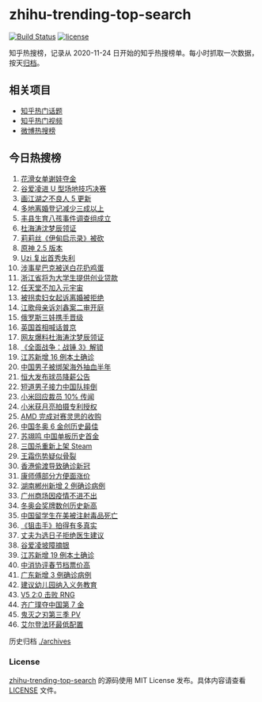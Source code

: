# zhihu-trending-top-search

[![Build Status](https://github.com/justjavac/zhihu-trending-top-search/workflows/ci/badge.svg?branch=main)](https://github.com/justjavac/zhihu-trending-top-search/actions)
[![license](https://img.shields.io/github/license/justjavac/zhihu-trending-top-search)](https://github.com/justjavac/zhihu-trending-top-search/blob/main/LICENSE)

知乎热搜榜，记录从 2020-11-24 日开始的知乎热搜榜单。每小时抓取一次数据，按天[归档](./archives)。

## 相关项目

- [知乎热门话题](https://github.com/justjavac/zhihu-trending-hot-questions)
- [知乎热门视频](https://github.com/justjavac/zhihu-trending-hot-video)
- [微博热搜榜](https://github.com/justjavac/weibo-trending-hot-search)

## 今日热搜榜

<!-- BEGIN -->
<!-- 最后更新时间 Thu Feb 17 2022 23:11:29 GMT+0800 (China Standard Time) -->

1. [花滑女单谢娃夺金](https://www.zhihu.com/search?q=花样滑冰)
1. [谷爱凌进 U 型场地技巧决赛](https://www.zhihu.com/search?q=谷爱凌)
1. [画江湖之不良人 5 更新](https://www.zhihu.com/search?q=不良人)
1. [多地离婚登记减少三成以上](https://www.zhihu.com/search?q=离婚登记减少)
1. [丰县生育八孩事件调查组成立](https://www.zhihu.com/search?q=丰县八孩调查组)
1. [杜海涛沈梦辰领证](https://www.zhihu.com/search?q=杜海涛沈梦辰领证)
1. [莉莉丝《伊甸启示录》被砍](https://www.zhihu.com/search?q=伊甸启示录)
1. [原神 2.5 版本](https://www.zhihu.com/search?q=原神)
1. [Uzi 复出首秀失利](https://www.zhihu.com/search?q=Uzi)
1. [涉事星巴克被送白花扔鸡蛋](https://www.zhihu.com/search?q=星巴克)
1. [浙江省将为大学生提供创业贷款](https://www.zhihu.com/search?q=浙江省创业贷款)
1. [任天堂不加入元宇宙](https://www.zhihu.com/search?q=任天堂)
1. [被拐卖妇女起诉离婚被拒绝](https://www.zhihu.com/search?q=被拐卖妇女)
1. [江歌母亲诉刘鑫案二审开庭](https://www.zhihu.com/search?q=江歌案)
1. [俄罗斯三娃携手晋级](https://www.zhihu.com/search?q=花滑女单短节目)
1. [英国首相喊话普京](https://www.zhihu.com/search?q=英国首相)
1. [网友爆料杜海涛沈梦辰领证](https://www.zhihu.com/search?q=杜海涛沈梦辰领证)
1. [《全面战争：战锤 3》解锁](https://www.zhihu.com/search?q=战锤3)
1. [江苏新增 16 例本土确诊](https://www.zhihu.com/search?q=江苏疫情)
1. [中国男子被绑架海外抽血半年](https://www.zhihu.com/search?q=中国男子遭海外骗)
1. [恒大发布球员降薪公告](https://www.zhihu.com/search?q=恒大)
1. [短道男子接力中国队摔倒](https://www.zhihu.com/search?q=短道速滑)
1. [小米回应裁员 10% 传闻](https://www.zhihu.com/search?q=小米裁员)
1. [小米获月亮拍摄专利授权](https://www.zhihu.com/search?q=小米月亮拍摄专利)
1. [AMD 完成对赛灵思的收购](https://www.zhihu.com/search?q=AMD收购赛灵思)
1. [中国冬奥 6 金创历史最佳](https://www.zhihu.com/search?q=冬奥奖牌)
1. [苏翊鸣 中国单板历史首金](https://www.zhihu.com/search?q=苏翊鸣)
1. [三国杀重新上架 Steam](https://www.zhihu.com/search?q=三国杀)
1. [王霜伤势疑似骨裂](https://www.zhihu.com/search?q=王霜)
1. [香港偷渡导致确诊新冠](https://www.zhihu.com/search?q=香港偷渡)
1. [康师傅部分方便面涨价](https://www.zhihu.com/search?q=康师傅涨价)
1. [湖南郴州新增 2 例确诊病例](https://www.zhihu.com/search?q=湖南新增)
1. [广州商场因疫情不进不出](https://www.zhihu.com/search?q=广州商场)
1. [冬奥会奖牌数创历史新高](https://www.zhihu.com/search?q=冬奥会奖牌数)
1. [中国留学生在美被注射毒品死亡](https://www.zhihu.com/search?q=中国留学生)
1. [《狙击手》拍得有多真实](https://www.zhihu.com/search?q=狙击手)
1. [丈夫为选日子拒绝医生建议](https://www.zhihu.com/search?q=为选日子拒签字)
1. [谷爱凌坡障摘银](https://www.zhihu.com/search?q=谷爱凌)
1. [江苏新增 19 例本土确诊](https://www.zhihu.com/search?q=江苏疫情)
1. [中消协评春节档票价高](https://www.zhihu.com/search?q=春节档票价高)
1. [广东新增 3 例确诊病例](https://www.zhihu.com/search?q=广东疫情)
1. [建议幼儿园纳入义务教育](https://www.zhihu.com/search?q=幼儿园纳入义务教育)
1. [V5 2:0 击败 RNG](https://www.zhihu.com/search?q=v5)
1. [齐广璞夺中国第 7 金](https://www.zhihu.com/search?q=齐广璞)
1. [鬼灭之刃第三季 PV](https://www.zhihu.com/search?q=鬼灭之刃)
1. [艾尔登法环最低配置](https://www.zhihu.com/search?q=艾尔登法环)

<!-- END -->

历史归档 [./archives](./archives)

### License

[zhihu-trending-top-search](https://github.com/justjavac/zhihu-trending-top-search)
的源码使用 MIT License 发布。具体内容请查看 [LICENSE](./LICENSE) 文件。
